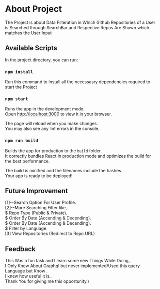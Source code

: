 # About Project
The Project is about Data Filteration in Which Github Repositories of a User is Searched through SearchBar and Respective Repos Are Shown which matches the User Input

## Available Scripts
In the project directory, you can run:

### `npm install`
Run this command to Install all the necessasry dependencies required to start the Project

### `npm start`
Runs the app in the development mode.\
Open [http://localhost:3000](http://localhost:3000) to view it in your browser.

The page will reload when you make changes.\
You may also see any lint errors in the console.

### `npm run build`

Builds the app for production to the `build` folder.\
It correctly bundles React in production mode and optimizes the build for the best performance.

The build is minified and the filenames include the hashes.\
Your app is ready to be deployed!

## Future Improvement
[1]--Search Option For User Profile.\
[2]--More Searching Filter like,.\
$ Repo Type (Public & Private).\
$ Order By Date (Accending & Decending).\
$ Order By Date (Accending & Decending).\
$ Filter by Language.\
[3] View Repositories (Redirect to Repo URL)

## Feedback
This Was a fun task and I learn some new Things While Doing,.\
I Only Knew About Graphql but never implemented/Used this query Language but Know .\
I knew how useful it is..\
Thank You for giving me this opportunity.\




